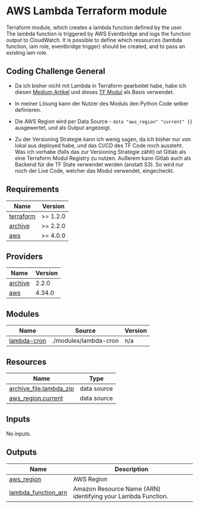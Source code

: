 # AWS Lambda Terraform module

Terraform module, which creates a lambda function defined by the user. The lambda function is triggered by AWS Eventbridge and logs the function output to CloudWatch. It is possible to define which ressources (lambda function, iam role, eventbridge trigger) should be created, and to pass an existing iam role.

## Coding Challenge General

- Da ich bisher nicht mit Lambda in Terraform gearbeitet habe, habe ich diesen [Medium Artikel](https://medium.com/geekculture/terraform-setup-for-scheduled-lambda-functions-f01931040007) und dieses [TF Modul](https://github.com/terraform-aws-modules/terraform-aws-lambda) als Basis verwendet.

- In meiner Lösung kann der Nutzer des Moduls den Python Code selber definieren.

- Die AWS Region wird per Data Source - ```data "aws_region" "current" {}``` ausgewertet, und als Output angezeigt.
  
- Zu der Versioning Strategie kann ich wenig sagen, da ich bisher nur von lokal aus deployed habe, und das CI/CD des TF Code noch aussteht.
  Was ich vorhabe (falls das zur Versioning Strategie zählt) ist Gitlab als eine Terraform Modul Registry zu nutzen.
  Außerem kann Gitlab auch als Backend für die TF State verwendet werden (anstatt S3). So wird nur noch der Live Code, welcher das Modul verwendet, eingecheckt.

## Requirements

| Name                                                                      | Version  |
| ------------------------------------------------------------------------- | -------- |
| <a name="requirement_terraform"></a> [terraform](#requirement\_terraform) | >= 1.2.0 |
| <a name="requirement_archive"></a> [archive](#requirement\_archive)       | >= 2.2.0 |
| <a name="requirement_aws"></a> [aws](#requirement\_aws)                   | >= 4.0.0 |

## Providers

| Name                                                          | Version |
| ------------------------------------------------------------- | ------- |
| <a name="provider_archive"></a> [archive](#provider\_archive) | 2.2.0   |
| <a name="provider_aws"></a> [aws](#provider\_aws)             | 4.34.0  |

## Modules

| Name                                                                  | Source                | Version |
| --------------------------------------------------------------------- | --------------------- | ------- |
| <a name="module_lambda-cron"></a> [lambda-cron](#module\_lambda-cron) | ./modules/lambda-cron | n/a     |

## Resources

| Name                                                                                                               | Type        |
| ------------------------------------------------------------------------------------------------------------------ | ----------- |
| [archive_file.lambda_zip](https://registry.terraform.io/providers/hashicorp/archive/latest/docs/data-sources/file) | data source |
| [aws_region.current](https://registry.terraform.io/providers/hashicorp/aws/latest/docs/data-sources/region)        | data source |

## Inputs

No inputs.

## Outputs

| Name                                                                                              | Description                                                  |
| ------------------------------------------------------------------------------------------------- | ------------------------------------------------------------ |
| <a name="output_aws_region"></a> [aws\_region](#output\_aws\_region)                              | AWS Region                                                   |
| <a name="output_lambda_function_arn"></a> [lambda\_function\_arn](#output\_lambda\_function\_arn) | Amazon Resource Name (ARN) identifying your Lambda Function. |